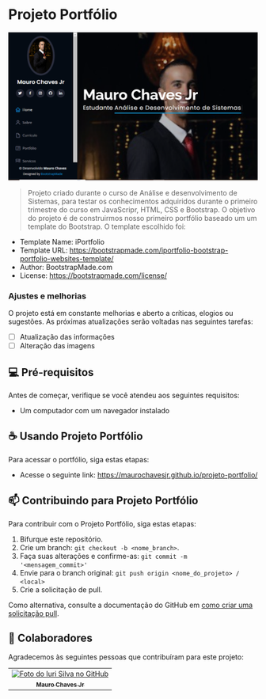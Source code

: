 # Projeto Portfólio

<img src="Capturar.PNG" alt="Exemplo imagem">

> Projeto criado durante o curso de Análise e desenvolvimento de Sistemas, para testar os conhecimentos adquiridos durante o primeiro trimestre do curso em JavaScripr, HTML, CSS e Bootstrap. O objetivo do projeto é de construirmos nosso primeiro portfólio baseado um um template do Bootstrap. O template escolhido foi:
- Template Name: iPortfolio
- Template URL: https://bootstrapmade.com/iportfolio-bootstrap-portfolio-websites-template/
- Author: BootstrapMade.com
- License: https://bootstrapmade.com/license/


### Ajustes e melhorias

O projeto está em constante melhorias e aberto a críticas, elogios ou sugestões. As próximas atualizações serão voltadas nas seguintes tarefas:

- [ ] Atualização das informações
- [ ] Alteração das imagens

## 💻 Pré-requisitos

Antes de começar, verifique se você atendeu aos seguintes requisitos:

- Um computador com um navegador instalado

## ☕ Usando Projeto Portfólio

Para acessar o portfólio, siga estas etapas:

- Acesse o seguinte link: https://maurochavesjr.github.io/projeto-portfolio/


## 📫 Contribuindo para Projeto Portfólio

Para contribuir com o Projeto Portfólio, siga estas etapas:

1. Bifurque este repositório.
2. Crie um branch: `git checkout -b <nome_branch>`.
3. Faça suas alterações e confirme-as: `git commit -m '<mensagem_commit>'`
4. Envie para o branch original: `git push origin <nome_do_projeto> / <local>`
5. Crie a solicitação de pull.

Como alternativa, consulte a documentação do GitHub em [como criar uma solicitação pull](https://help.github.com/en/github/collaborating-with-issues-and-pull-requests/creating-a-pull-request).

## 🤝 Colaboradores

Agradecemos às seguintes pessoas que contribuíram para este projeto:

<table>
  <tr>
    <td align="center">
      <a href="#" title="defina o titulo do link">
        <img src="https://avatars.githubusercontent.com/u/138091054?v=4" width="100px;" alt="Foto do Iuri Silva no GitHub"/><br>
        <sub>
          <b>Mauro Chaves Jr</b>
        </sub>
      </a>
    </td>
  </tr>
</table>
